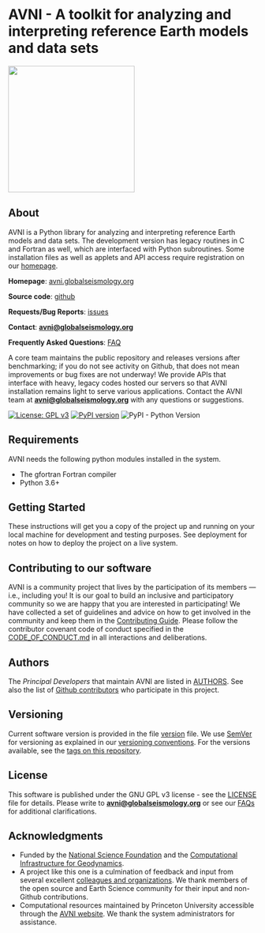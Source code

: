 # AVNI - A toolkit for analyzing and interpreting reference Earth models and data sets

<img src="https://portal.globalseismology.org/docs/avni/stable/_static/logos/logo_avni_color_withname.png" width="256">

## About

AVNI is a Python library for analyzing and interpreting reference Earth models and data sets. The development version has legacy routines in C and Fortran as well, which are interfaced with Python subroutines. Some installation files as well as applets and API access require registration on our [homepage](http://globalseismology.org/register).

**Homepage**: [avni.globalseismology.org](http://avni.globalseismology.org)

**Source code**: [github](https://github.com/globalseismology/avni)

**Requests/Bug Reports**: [issues](https://github.com/globalseismology/avni/issues)

**Contact**: **avni@globalseismology.org**

**Frequently Asked Questions**: [FAQ](https://portal.globalseismology.org/docs/avni/stable/overview/faq.html)

A core team maintains the public repository and releases versions after benchmarking; if you do not see activity on Github, that does not mean improvements or bug fixes are not underway! We provide APIs that interface with heavy, legacy codes hosted our servers so that AVNI installation remains light to serve various applications. Contact the AVNI team at **avni@globalseismology.org** with any questions or suggestions.

[![License: GPL v3](https://img.shields.io/badge/License-GPLv3-blue.svg)](https://www.gnu.org/licenses/gpl-3.0) [![PyPI version](https://badge.fury.io/py/avni.svg)](https://badge.fury.io/py/avni) ![PyPI - Python Version](https://img.shields.io/pypi/pyversions/avni.svg?style=popout)

## Requirements

AVNI needs the following python modules installed in the system.
* The gfortran Fortran compiler
* Python 3.6+

## Getting Started

These instructions will get you a copy of the project up and running on your local machine for development and testing purposes. See deployment for notes on how to deploy the project on a live system.


## Contributing to our software

AVNI is a community project that lives by the participation of its
members — i.e., including you! It is our goal to build an inclusive and
participatory community so we are happy that you are interested in
participating! We have collected a set of guidelines and advice on how to get
involved in the community and keep them in the
[Contributing Guide](https://portal.globalseismology.org/docs/avni/stable/overview/contributing.html).
Please follow the contributor covenant code of conduct specified in the [CODE_OF_CONDUCT.md](CODE_OF_CONDUCT.md) in all interactions and deliberations.

## Authors

The *Principal Developers* that maintain AVNI are listed in [AUTHORS](AUTHORS). See also the list of [Github contributors](https://github.com/globalseismology/avni/contributors) who participate in this project.

## Versioning

Current software version is provided in the file [version](avni/version.py) file. We use [SemVer](http://semver.org/) for versioning as explained in our [versioning conventions](https://portal.globalseismology.org/docs/avni/stable/overview/versioning_conventions.html). For the versions available, see the [tags on this repository](https://github.com/globalseismology/avni/tags).

## License

This software is published under the GNU GPL v3 license - see the [LICENSE](LICENSE) file for details. Please write to **avni@globalseismology.org** or see our [FAQs](https://portal.globalseismology.org/docs/avni/stable/overview/faq.html) for additional clarifications.

## Acknowledgments

* Funded by the [National Science Foundation](http://nsf.gov) and the [Computational Infrastructure for Geodynamics](http://geodynamics.org).
* A project like this one is a culmination of feedback and input from several excellent [colleagues and organizations](https://globalseismology.princeton.edu/about/people). We thank members of the open source and Earth Science community for their input and non-Github contributions.
* Computational resources maintained by Princeton University accessible through the [AVNI website](http://avni.globalseismology.org). We thank the system administrators for assistance.